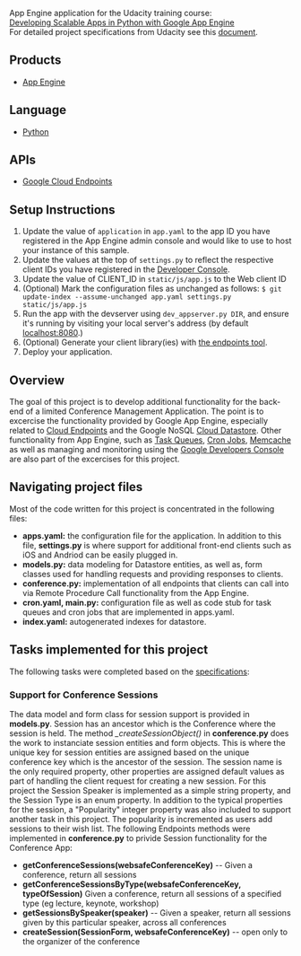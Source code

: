 App Engine application for the Udacity training course:  
[Developing Scalable Apps in Python with Google App Engine][8]  
For detailed project specifications from Udacity see this [document][9].  
## Products
- [App Engine][1]

## Language
- [Python][2]

## APIs
- [Google Cloud Endpoints][3]

## Setup Instructions
1. Update the value of `application` in `app.yaml` to the app ID you
   have registered in the App Engine admin console and would like to use to host
   your instance of this sample.
1. Update the values at the top of `settings.py` to
   reflect the respective client IDs you have registered in the
   [Developer Console][4].
1. Update the value of CLIENT_ID in `static/js/app.js` to the Web client ID
1. (Optional) Mark the configuration files as unchanged as follows:
   `$ git update-index --assume-unchanged app.yaml settings.py static/js/app.js`
1. Run the app with the devserver using `dev_appserver.py DIR`, and ensure it's running by visiting your local server's address (by default [localhost:8080][5].)
1. (Optional) Generate your client library(ies) with [the endpoints tool][6].
1. Deploy your application.

## Overview
The goal of this project is to develop additional functionality for the back-end of a limited Conference Management Application. The point is to excercise the functionality provided by Google App Engine, especially related to [Cloud Endpoints][10] and the Google NoSQL [Cloud Datastore][11]. Other functionality from App Engine, such as [Task Queues][12], [Cron Jobs][13], [Memcache][15] as well as managing and monitoring using the [Google Developers Console][14] are also part of the excercises for this project.

## Navigating project files
Most of the code written for this project is concentrated in the following files:

*  **apps.yaml:** the configuration file for the application. In addition to this file, **settings.py** is where support for additional front-end clients such as iOS and Andriod can be easily plugged in.
*  **models.py:** data modeling for Datastore entities, as well as, form classes used for handling requests and providing responses to clients.
*  **conference.py:** implementation of all endpoints that clients can call into via Remote Procedure Call functionality from the App Engine.
*  **cron.yaml, main.py:** configuration file as well as code stub for task queues and cron jobs that are implemented in apps.yaml.
*  **index.yaml:** autogenerated indexes for datastore.

## Tasks implemented for this project
The following tasks were completed based on the [specifications][9]:

### Support for Conference Sessions
The data model and form class for session support is provided in **models.py**. Session has an ancestor which is the Conference where the session is held. The method *_createSessionObject()* in **conference.py** does the work to instanciate session entities and form objects. This is where the unique key for session entities are assigned based on the unique conference key which is the ancestor of the session. The session name is the only required property, other properties are assigned default values as part of handling the client request for creating a new session. For this project the Session Speaker is implemented as a simple string property, and the Session Type is an enum property. In addition to the typical properties for the session, a "Popularity" integer property was also included to support another task in this project. The popularity is incremented as users add sessions to their wish list. The following Endpoints methods were implemented in **conference.py** to privide Session functionality for the Conference App:
*  **getConferenceSessions(websafeConferenceKey)** -- Given a conference, return all sessions
*  **getConferenceSessionsByType(websafeConferenceKey, typeOfSession)** Given a conference, return all sessions of a specified type (eg lecture, keynote, workshop)
*  **getSessionsBySpeaker(speaker)** -- Given a speaker, return all sessions given by this particular speaker, across all conferences
*  **createSession(SessionForm, websafeConferenceKey)** -- open only to the organizer of the conference




[1]: https://developers.google.com/appengine
[2]: http://python.org
[3]: https://developers.google.com/appengine/docs/python/endpoints/
[4]: https://console.developers.google.com/
[5]: https://localhost:8080/
[6]: https://developers.google.com/appengine/docs/python/endpoints/endpoints_tool
[7]: https://docs.google.com/document/d/1H9anIDV4QCPttiQEwpGe6MnMBx92XCOlz0B4ciD7lOs/pub
[8]: https://www.udacity.com/course/developing-scalable-apps-in-python--ud858
[9]: https://docs.google.com/document/d/1H9anIDV4QCPttiQEwpGe6MnMBx92XCOlz0B4ciD7lOs/pub
[10]: https://cloud.google.com/endpoints/
[11]: https://cloud.google.com/datastore/
[12]: https://cloud.google.com/appengine/docs/python/config/queue
[13]: https://cloud.google.com/appengine/docs/python/config/cron?hl=en
[14]: https://developers.google.com/console/help/new/
[15]: https://cloud.google.com/appengine/docs/python/memcache/usingmemcache?hl=en
